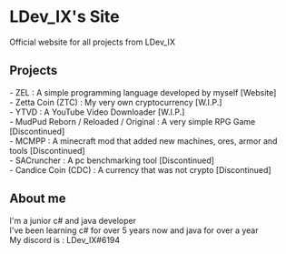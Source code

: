 <h1>LDev_IX's Site</h1>
<p>
  Official website for all projects from LDev_IX <br>
</p>

<h2>Projects</h2>
<p>
  - ZEL : A simple programming language developed by myself [Website] <br>
  - Zetta Coin (ZTC) : My very own cryptocurrency [W.I.P.] <br>
  - YTVD : A YouTube Video Downloader [W.I.P.] <br>
  - MudPud Reborn / Reloaded / Original : A very simple RPG Game [Discontinued] <br>
  - MCMPP : A minecraft mod that added new machines, ores, armor and tools [Discontinued] <br>
  - SACruncher : A pc benchmarking tool [Discontinued] <br>
  - Candice Coin (CDC) : A currency that was not crypto [Discontinued] <br>
</p>

<h2>About me</h2>
<p>
  I'm a junior c# and java developer <br>
  I've been learning c# for over 5 years now and java for over a year <br>
  My discord is : LDev_IX#6194 <br>
</p>
